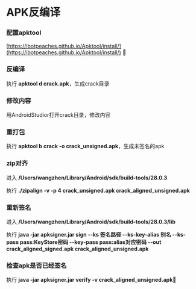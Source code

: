 # APK反编译
### 配置apktool
[https://ibotpeaches.github.io/Apktool/install/](https://ibotpeaches.github.io/Apktool/install/)

### 反编译
执行 **apktool d crack.apk**，生成crack目录

### 修改内容
用AndroidStudior打开crack目录，修改内容

### 重打包
执行 **apktool b crack -o crack_unsigned.apk**，生成未签名的apk

### zip对齐  
进入 **/Users/wangzhen/Library/Android/sdk/build-tools/28.0.3**  

执行 **./zipalign -v -p 4 crack_unsigned.apk crack_aligned_unsigned.apk**

### 重新签名
进入 **/Users/wangzhen/Library/Android/sdk/build-tools/28.0.3/lib**

执行 **java -jar apksigner.jar sign  --ks 签名路径  --ks-key-alias 别名  --ks-pass pass:KeyStore密码  --key-pass pass:alias对应密码  --out crack_aligned_signed.apk  crack_aligned_unsigned.apk**

### 检查apk是否已经签名
执行 **java -jar apksigner.jar verify -v crack_aligned_unsigned.apk**